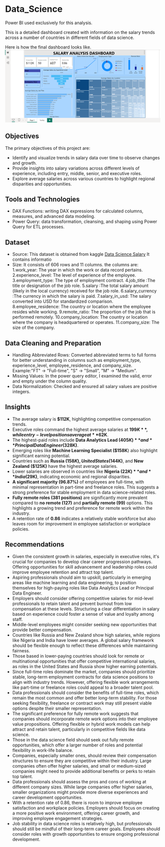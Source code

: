 # Data_Science
Power BI used exclusively for this analysis.

This is a detailed dashboard created with information on the salary trends across a number of countries in different fields of data science.

Here is how the final dashboard looks like.
![countplot](https://github.com/Farouk-Muda/Data_Science/blob/main/Data_science.png)

## Objectives
The primary objectives of this project are:
 - Identify and visualize trends in salary data over time to observe changes and growth.
 - Provide insights into salary variations across different levels of experience, including entry, middle, senior, and executive roles.
 - Explore average salaries across various countries to highlight regional disparities and opportunities.

## Tools and Technologies
- DAX Functions: writing DAX expressions for calculated columns, measures, and advanced data modeling.
- Power Query: data transformation, cleansing, and shaping using Power Query for ETL processes.
  
## Dataset
- Source: This dataset is obtained from kaggle [Data Science Salary](https://www.kaggle.com/datasets/ruchi798/data-science-job-salaries) It contains informatio
- Size: It consists of 606 rows and 11 columns. the columns are:
  1.work_year:	The year in which the work or data record pertains.
  2.experience_level:	The level of experience of the employee. 
  3.employment_type:	The type of employment contract.
  4.job_title	:The title or designation of the job role.
  5.salary	:The total salary amount (likely in the local currency) received for the job role.
  6.salary_currency	:The currency in which the salary is paid.
  7.salary_in_usd: The salary converted into USD for standardized comparison.
  8.employee_residence: The country or location where the employee resides while working.
  9.remote_ratio: The proportion of the job that is performed remotely.
  10.company_location: The country or location where the company is headquartered or operates.
  11.company_size: The size of the company. 

## Data Cleaning and Preparation
- Handling Abbreviated Rows: Converted abbreviated terms to full forms for better understanding in columns such as employment_type, experience_level, employee_residence, and company_size. Example:"FT" → "Full-time", "S" → "Small", "M" → "Medium".
- Missing Values: In the power query editor, I examined the valid, error and empty under the column quality.
- Data Normalization: Checked and ensured all salary values are positive integers. 


## Insights
- The average salary is **$112K**, highlighting competitive compensation trends.
- Executive roles command the highest average salaries at **$199K**, while entry-level positions average at **$62K**.
- The highest-paid roles include **Data Analytics Lead ($405K)** and **Principal Data Engineer ($328K)**.
- Emerging roles like **Machine Learning Specialist ($158K**) also highlight significant earning potential.
- Countries such as **Russia ($158K), United States ($144K)**, and **New Zealand ($125K)** have the highest average salaries.
- Lower salaries are observed in countries like **Nigeria ($22K)** and **India ($29K)**, indicating economic and regional disparities.
- **A significant majority (96.87%)** of employees are full-time, with minimal representation in part-time and freelance roles. This suggests a strong preference for stable employment in data science-related roles.
- **Fully remote roles (381 positions)** are significantly more prevalent compared to **no remote (127)** and **partially remote (99)** options. This highlights a growing trend and preference for remote work within the industry.
- A retention rate of **0.86** indicates a relatively stable workforce but also leaves room for improvement in employee satisfaction or workplace policies.


## Recommendations
- Given the consistent growth in salaries, especially in executive roles, it's crucial for companies to develop clear career progression pathways. Offering opportunities for skill advancement and leadership roles could improve employee retention and attract top talent.
- Aspiring professionals should aim to upskill, particularly in emerging areas like machine learning and data engineering, to position themselves for high-paying roles like Data Analytics Lead or Principal Data Engineer.
- Employers should consider offering competitive salaries for mid-level professionals to retain talent and prevent burnout from low compensation at these levels. Structuring a clear differentiation in salary based on experience could foster a sense of value and loyalty among staff.
- Middle-level employees might consider seeking new opportunities that provide better compensation.
- Countries like Russia and New Zealand show high salaries, while regions like Nigeria and India have lower averages. A global salary framework should be flexible enough to reflect these differences while maintaining fairness.
- Those based in lower-paying countries should look for remote or multinational opportunities that offer competitive international salaries, as roles in the United States and Russia show higher earning potentials.
- Since full-time roles dominate the market, companies should prioritize stable, long-term employment contracts for data science positions to align with industry trends. However, offering flexible work arrangements like part-time or freelance roles could appeal to a broader talent pool.
- Data professionals should consider the benefits of full-time roles, which remain the most common and offer better long-term stability. For those seeking flexibility, freelance or contract work may still present viable options despite their smaller representation.
- The significant preference for fully remote work suggests that companies should incorporate remote work options into their employee value propositions. Offering flexible or hybrid work models can help attract and retain talent, particularly in competitive fields like data science.
- Those in the data science field should seek out fully remote opportunities, which offer a larger number of roles and potential flexibility in work-life balance.
- Companies, especially smaller ones, should review their compensation structures to ensure they are competitive within their industry. Large companies often offer higher salaries, and small or medium-sized companies might need to provide additional benefits or perks to retain top talent.
- Data professionals should assess the pros and cons of working at different company sizes. While large companies offer higher salaries, smaller organizations might provide more diverse experiences and career development opportunities.
- With a retention rate of 0.86, there is room to improve employee satisfaction and workplace policies. Employers should focus on creating a more positive work environment, offering career growth, and improving employee engagement strategies.
- Job stability in data science roles is relatively high, but professionals should still be mindful of their long-term career goals. Employees should consider roles with growth opportunities to ensure ongoing professional development.
